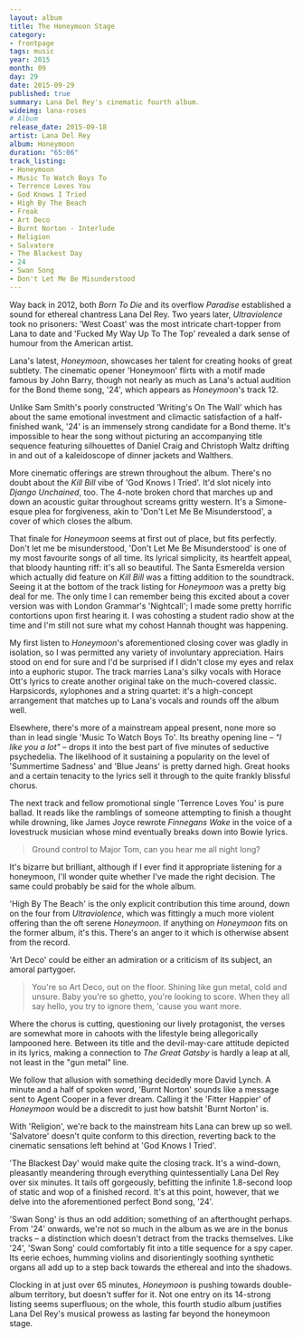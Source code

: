 ```yaml
---
layout: album
title: The Honeymoon Stage
category:
- frontpage
tags: music
year: 2015
month: 09
day: 29
date: 2015-09-29
published: true
summary: Lana Del Rey's cinematic fourth album.
wideimg: lana-roses
# Album
release_date: 2015-09-18
artist: Lana Del Rey
album: Honeymoon
duration: "65:06"
track_listing:
- Honeymoon
- Music To Watch Boys To
- Terrence Loves You
- God Knows I Tried
- High By The Beach
- Freak
- Art Deco
- Burnt Norton - Interlude
- Religion
- Salvatore
- The Blackest Day
- 24
- Swan Song
- Don't Let Me Be Misunderstood
---
```

Way back in 2012, both _Born To Die_ and its overflow _Paradise_ established a sound for ethereal chantress Lana Del Rey.
Two years later, _Ultraviolence_ took no prisoners:
'West Coast' was the most intricate chart-topper from Lana to date
and 'Fucked My Way Up To The Top' revealed a dark sense of humour from the American artist.

Lana's latest, _Honeymoon_, showcases her talent for creating hooks of great subtlety.
The cinematic opener 'Honeymoon' flirts with a motif made famous by John Barry,
though not nearly as much as Lana's actual audition for the Bond theme song, '24',
which appears as _Honeymoon_'s track 12.

Unlike Sam Smith's poorly constructed 'Writing's On The Wall' which has about the
same emotional investment and climactic satisfaction of a half-finished wank,
'24' is an immensely strong candidate for a Bond theme.
It's impossible to hear the song without picturing an accompanying title sequence
featuring silhouettes of Daniel Craig and Christoph Waltz drifting in and out of a kaleidoscope of dinner jackets and Walthers.

More cinematic offerings are strewn throughout the album.
There's no doubt about the _Kill Bill_ vibe of 'God Knows I Tried'.
It'd slot nicely into _Django Unchained_, too.
The 4-note broken chord that marches up and down an acoustic guitar throughout screams gritty western.
It's a Simone-esque plea for forgiveness, akin to 'Don't Let Me Be Misunderstood',
a cover of which closes the album.

That finale for _Honeymoon_ seems at first out of place, but fits perfectly.
Don't let me be misunderstood, 'Don't Let Me Be Misunderstood' is one of my most favourite songs of all time.
Its lyrical simplicity, its heartfelt appeal, that bloody haunting riff: it's all so beautiful.
The Santa Esmerelda version which actually did feature on _Kill Bill_ was a fitting addition to the soundtrack.
Seeing it at the bottom of the track listing for _Honeymoon_ was a pretty big deal for me.
The only time I can remember being this excited about a cover version was with London Grammar's 'Nightcall';
I made some pretty horrific contortions upon first hearing it.
I was cohosting a student radio show at the time and
I'm still not sure what my cohost Hannah thought was happening.

My first listen to _Honeymoon_'s aforementioned closing cover was gladly in isolation,
so I was permitted any variety of involuntary appreciation.
Hairs stood on end for sure and I'd be surprised if I didn't close my eyes and relax into a euphoric stupor.
The track marries Lana's silky vocals with Horace Ott's lyrics to create another original take on the much-covered classic.
Harpsicords, xylophones and a string quartet: it's a high-concept arrangement that matches up to Lana's vocals and rounds off the album well.

Elsewhere, there's more of a mainstream appeal present,
none more so than in lead single 'Music To Watch Boys To'.
Its breathy opening line – _"I like you a lot"_ –
drops it into the best part of five minutes of seductive psychedelia.
The likelihood of it sustaining a popularity on the level of 'Summertime Sadness' and 'Blue Jeans'
is pretty darned high.
Great hooks and a certain tenacity to the lyrics sell it through to the quite frankly blissful chorus.

The next track and fellow promotional single 'Terrence Loves You' is pure ballad.
It reads like the ramblings of someone attempting to finish a thought while drowning,
like James Joyce rewrote _Finnegans Wake_ in the voice of a lovestruck musician
whose mind eventually breaks down into Bowie lyrics.

<blockquote>Ground control to Major Tom, can you hear me all night long?</blockquote>

It's bizarre but brilliant, although if I ever find it appropriate listening for a honeymoon,
I'll wonder quite whether I've made the right decision.
The same could probably be said for the whole album.

'High By The Beach' is the only explicit contribution this time around,
down on the four from _Ultraviolence_,
which was fittingly a much more violent offering than the oft serene _Honeymoon_.
If anything on _Honeymoon_ fits on the former album, it's this.
There's an anger to it which is otherwise absent from the record.

'Art Deco' could be either an admiration or a criticism of its subject, an amoral partygoer.

<blockquote>You're so Art Deco, out on the floor.
Shining like gun metal, cold and unsure.
Baby you're so ghetto, you're looking to score.
When they all say hello, you try to ignore them,
'cause you want more.
</blockquote>

Where the chorus is cutting, questioning our lively protagonist, the verses are somewhat more in cahoots with the lifestyle
being allegorically lampooned here.
Between its title and the devil-may-care attitude depicted in its lyrics,
making a connection to _The Great Gatsby_ is hardly a leap at all,
not least in the "gun metal" line.

We follow that allusion with something decidedly more David Lynch.
A minute and a half of spoken word, 'Burnt Norton' sounds like a message sent to Agent Cooper in a fever dream.
Calling it the 'Fitter Happier' of _Honeymoon_ would be a discredit to just how batshit 'Burnt Norton' is.

With 'Religion', we're back to the mainstream hits Lana can brew up so well.
'Salvatore' doesn't quite conform to this direction,
reverting back to the cinematic sensations left behind at 'God Knows I Tried'.

'The Blackest Day' would make quite the closing track.
It's a wind-down,
pleasantly meandering through everything quintessentially Lana Del Rey over six minutes.
It tails off gorgeously, befitting the infinite 1.8-second loop of static and wop of a finished record.
It's at this point, however, that we delve into the aforementioned perfect Bond song, '24'.

'Swan Song' is thus an odd addition; something of an afterthought perhaps.
From '24' onwards, we're not so much in the album as we are in the bonus tracks
– a distinction which doesn't detract from the tracks themselves.
Like '24', 'Swan Song' could comfortably fit into a title sequence for a spy caper.
Its eerie echoes, humming violins and disorientingly soothing synthetic organs
all add up to a step back towards the ethereal and into the shadows.

Clocking in at just over 65 minutes, _Honeymoon_ is pushing towards double-album territory,
but doesn't suffer for it.
Not one entry on its 14-strong listing seems superfluous;
on the whole, this fourth studio album
justifies Lana Del Rey's musical prowess as lasting far beyond the honeymoon stage.